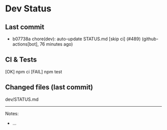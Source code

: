 # Dev Status

## Last commit
- b07738a chore(dev): auto-update STATUS.md [skip ci] (#489) (github-actions[bot], 76 minutes ago)
## CI & Tests
[OK] npm ci
[FAIL] npm test

## Changed files (last commit)
dev/STATUS.md

---
Notes:
- ...
